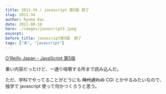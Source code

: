 ```yaml
---
title: 2011-34 / javascript 第5版 読了
slug: 2011-34
author: Ryoma Kai
date: 2011-08-18
hero: ./images/javascript5.jpeg
excerpt: 
before_title: javascript第5版　読了
tags: ["本", "javascript"]
---
```


[O'Reilly Japan - JavaScript 第5版](https://www.oreilly.co.jp/books/9784873113296/)

重い内容だったけど、一通り咀嚼する所まで読み込んだ。

ただ、学科でやってることがどうにも ~~時代遅れの~~ CGI とかやるみたいなので、独学で javascript 使って何かつくろうと思う。
